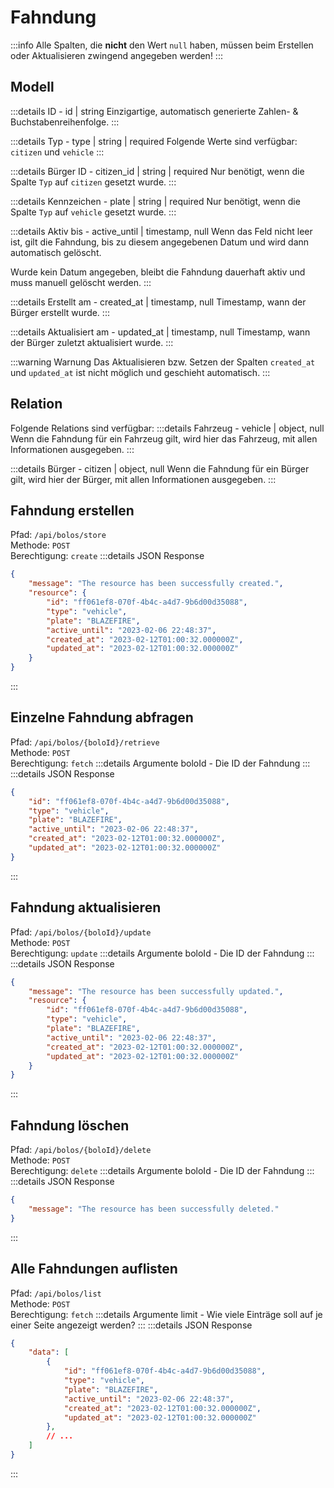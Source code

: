 # Fahndung

:::info
Alle Spalten, die <b>nicht</b> den Wert `null` haben, müssen beim Erstellen oder Aktualisieren zwingend angegeben werden!
:::

## Modell

:::details ID - <dimWhite size="sm">id | string</dimWhite>
Einzigartige, automatisch generierte Zahlen- & Buchstabenreihenfolge.
:::

:::details Typ - <dimWhite size="sm">type | string | <important>required</important></dimWhite>
Folgende Werte sind verfügbar: `citizen` und `vehicle`
:::

:::details Bürger ID - <dimWhite size="sm">citizen_id | string | <important>required</important></dimWhite>
Nur benötigt, wenn die Spalte `Typ` auf `citizen` gesetzt wurde. 
:::

:::details Kennzeichen - <dimWhite size="sm">plate | string | <important>required</important></dimWhite>
Nur benötigt, wenn die Spalte `Typ` auf `vehicle` gesetzt wurde. 
:::

:::details Aktiv bis - <dimWhite size="sm">active_until | timestamp, null</dimWhite>
Wenn das Feld nicht leer ist, gilt die Fahndung, bis zu diesem angegebenen Datum und wird dann automatisch gelöscht. 

Wurde kein Datum angegeben, bleibt die Fahndung dauerhaft aktiv und muss manuell gelöscht werden.
:::

:::details Erstellt am - <dimWhite size="sm">created_at | timestamp, null</dimWhite>
Timestamp, wann der Bürger erstellt wurde.
:::

:::details Aktualisiert am - <dimWhite size="sm">updated_at | timestamp, null</dimWhite>
Timestamp, wann der Bürger zuletzt aktualisiert wurde.
:::

:::warning Warnung
Das Aktualisieren bzw. Setzen der Spalten `created_at` und `updated_at` ist nicht möglich und geschieht automatisch.
:::

## Relation

Folgende Relations sind verfügbar:
:::details Fahrzeug - <dimWhite size="sm">vehicle | object, null</dimWhite>
Wenn die Fahndung für ein Fahrzeug gilt, wird hier das Fahrzeug, mit allen Informationen ausgegeben.
:::

:::details Bürger - <dimWhite size="sm">citizen | object, null</dimWhite>
Wenn die Fahndung für ein Bürger gilt, wird hier der Bürger, mit allen Informationen ausgegeben.
:::

## Fahndung erstellen
Pfad: `/api/bolos/store`<br>
Methode: `POST`<br>
Berechtigung: `create`
:::details JSON Response
```json
{
    "message": "The resource has been successfully created.",
    "resource": {
        "id": "ff061ef8-070f-4b4c-a4d7-9b6d00d35088",
        "type": "vehicle",
        "plate": "BLAZEFIRE",
        "active_until": "2023-02-06 22:48:37",
        "created_at": "2023-02-12T01:00:32.000000Z",
        "updated_at": "2023-02-12T01:00:32.000000Z"
    }
}
```
:::

## Einzelne Fahndung abfragen

Pfad: `/api/bolos/{boloId}/retrieve`<br>
Methode: `POST`<br>
Berechtigung: `fetch`
:::details Argumente
boloId - <dimWhite size="sm">Die ID der Fahndung</dimWhite>
:::
:::details JSON Response
```json
{
    "id": "ff061ef8-070f-4b4c-a4d7-9b6d00d35088",
    "type": "vehicle",
    "plate": "BLAZEFIRE",
    "active_until": "2023-02-06 22:48:37",
    "created_at": "2023-02-12T01:00:32.000000Z",
    "updated_at": "2023-02-12T01:00:32.000000Z"
}
```
:::

## Fahndung aktualisieren

Pfad: `/api/bolos/{boloId}/update`<br>
Methode: `POST`<br>
Berechtigung: `update`
:::details Argumente
boloId - <dimWhite size="sm">Die ID der Fahndung</dimWhite>
:::
:::details JSON Response
```json
{
    "message": "The resource has been successfully updated.",
    "resource": {
        "id": "ff061ef8-070f-4b4c-a4d7-9b6d00d35088",
        "type": "vehicle",
        "plate": "BLAZEFIRE",
        "active_until": "2023-02-06 22:48:37",
        "created_at": "2023-02-12T01:00:32.000000Z",
        "updated_at": "2023-02-12T01:00:32.000000Z"
    }
}
```
:::

## Fahndung löschen

Pfad: `/api/bolos/{boloId}/delete`<br>
Methode: `POST`<br>
Berechtigung: `delete`
:::details Argumente
boloId - <dimWhite size="sm">Die ID der Fahndung</dimWhite>
:::
:::details JSON Response
```json
{
    "message": "The resource has been successfully deleted."
}
```
:::

## Alle Fahndungen auflisten

Pfad: `/api/bolos/list`<br>
Methode: `POST`<br>
Berechtigung: `fetch`
:::details Argumente
limit - <dimWhite size="sm">Wie viele Einträge soll auf je einer Seite angezeigt werden?</dimWhite>
:::
:::details JSON Response
```json
{
    "data": [
        {
            "id": "ff061ef8-070f-4b4c-a4d7-9b6d00d35088",
            "type": "vehicle",
            "plate": "BLAZEFIRE",
            "active_until": "2023-02-06 22:48:37",
            "created_at": "2023-02-12T01:00:32.000000Z",
            "updated_at": "2023-02-12T01:00:32.000000Z"
        },
        // ...
    ]
}
```
:::